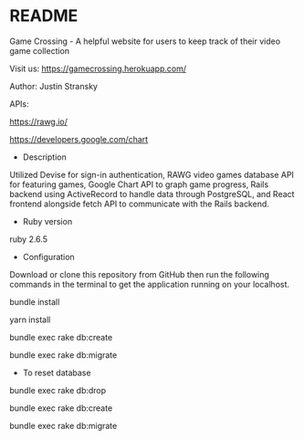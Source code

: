 # README

Game Crossing - A helpful website for users to keep track of their video game collection

Visit us: https://gamecrossing.herokuapp.com/

Author: Justin Stransky

APIs:

https://rawg.io/

https://developers.google.com/chart

* Description

Utilized Devise for sign-in authentication, RAWG video games database API for featuring games, Google Chart API to graph game progress, Rails backend using ActiveRecord to handle data through PostgreSQL, and React frontend alongside fetch API to communicate with the Rails backend.

* Ruby version

ruby 2.6.5

* Configuration

Download or clone this repository from GitHub then run the following commands in the terminal to get the application running on your localhost.

bundle install

yarn install

bundle exec rake db:create

bundle exec rake db:migrate

* To reset database

bundle exec rake db:drop

bundle exec rake db:create

bundle exec rake db:migrate
 
